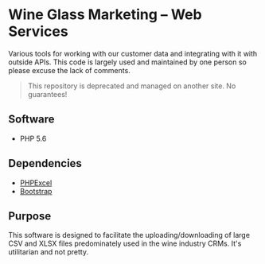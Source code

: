 # Wine Glass Marketing – Web Services #
Various tools for working with our customer data and integrating with it with outside APIs. This code is largely used and maintained by one person so please excuse the lack of comments.
> This repository is deprecated and managed on another site. No guarantees!
## Software ##
* PHP 5.6
## Dependencies ##
* [PHPExcel](https://github.com/PHPOffice/PHPExcel)
* [Bootstrap](https://getbootstrap.com)
## Purpose ##
This software is designed to facilitate the uploading/downloading of large CSV and XLSX files predominately used in the wine industry CRMs. It's utilitarian and not pretty.

